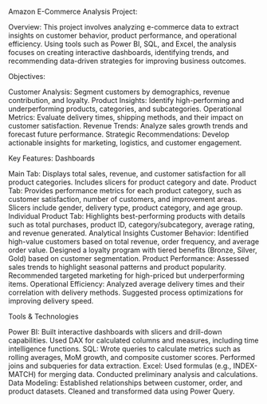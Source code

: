 Amazon E-Commerce Analysis Project:

Overview: 
This project involves analyzing e-commerce data to extract insights on customer behavior, product performance, and operational efficiency. Using tools such as Power BI, SQL, and Excel, the analysis focuses on creating interactive dashboards, identifying trends, and recommending data-driven strategies for improving business outcomes.

Objectives:

Customer Analysis: Segment customers by demographics, revenue contribution, and loyalty.
Product Insights: Identify high-performing and underperforming products, categories, and subcategories.
Operational Metrics: Evaluate delivery times, shipping methods, and their impact on customer satisfaction.
Revenue Trends: Analyze sales growth trends and forecast future performance.
Strategic Recommendations: Develop actionable insights for marketing, logistics, and customer engagement.

Key Features:
Dashboards

Main Tab: Displays total sales, revenue, and customer satisfaction for all product categories. Includes slicers for product category and date.
Product Tab: Provides performance metrics for each product category, such as customer satisfaction, number of customers, and improvement areas. Slicers include gender, delivery type, product category, and age group.
Individual Product Tab: Highlights best-performing products with details such as total purchases, product ID, category/subcategory, average rating, and revenue generated.
Analytical Insights
Customer Behavior:
Identified high-value customers based on total revenue, order frequency, and average order value.
Designed a loyalty program with tiered benefits (Bronze, Silver, Gold) based on customer segmentation.
Product Performance:
Assessed sales trends to highlight seasonal patterns and product popularity.
Recommended targeted marketing for high-priced but underperforming items.
Operational Efficiency:
Analyzed average delivery times and their correlation with delivery methods.
Suggested process optimizations for improving delivery speed.

Tools & Technologies

Power BI:
Built interactive dashboards with slicers and drill-down capabilities.
Used DAX for calculated columns and measures, including time intelligence functions.
SQL:
Wrote queries to calculate metrics such as rolling averages, MoM growth, and composite customer scores.
Performed joins and subqueries for data extraction.
Excel:
Used formulas (e.g., INDEX-MATCH) for merging data.
Conducted preliminary analysis and calculations.
Data Modeling:
Established relationships between customer, order, and product datasets.
Cleaned and transformed data using Power Query.

